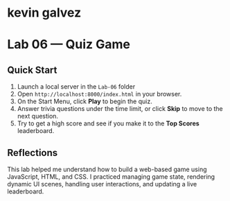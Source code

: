 # kevin galvez
# Lab 06 — Quiz Game 

## Quick Start
1. Launch a local server in the `Lab-06` folder 
2. Open `http://localhost:8000/index.html` in your browser.  
3. On the Start Menu, click **Play** to begin the quiz.  
4. Answer trivia questions under the time limit, or click **Skip** to move to the next question.  
5. Try to get a high score and see if you make it to the **Top Scores** leaderboard.  

## Reflections
This lab helped me understand how to build a web-based game using JavaScript, HTML, and CSS. I practiced managing game state, rendering dynamic UI scenes, handling user interactions, and updating a live leaderboard.
